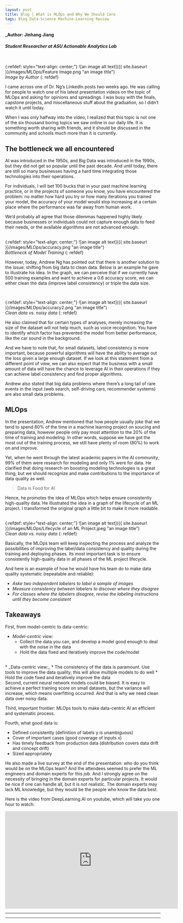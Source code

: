 ```yaml
---
layout: post
title: Blog | What is MLOps and Why We Should Care
tags: Blog Data-Science Machine-Learning Review
---
```


#### _Author: Jinhang Jiang
#### _Student Researcher at ASU Actionable Analytics Lab_

<br/>

{:refdef: style="text-align: center;"}
![an image alt text]({{ site.baseurl }}/images/MLOps/Feature Image.png "an image title")<br/>
_Image by Author_
{: refdef}
<br/>

I came across one of Dr. Ng’s LinkedIn posts two weeks ago. 
He was calling for people to watch one of his latest presentation videos on the topic of MLOps and asking for opinions and spreadings. 
I was busy with the finals, capstone projects, and miscellaneous stuff about the graduation, so I didn’t watch it until today.<br/>

When I was only halfway into the video, I realized that this topic is not one of the six thousand boring topics we saw online in our daily life. 
It is something worth sharing with friends, and it should be discussed in the community and schools much more than it is currently.<br/>

## The bottleneck we all encountered
AI was introduced in the 1950s, and Big Data was introduced in the 1990s, but they did not get so popular until the past decade. 
And until today, there are still so many businesses having a hard time integrating those technologies into their operations.<br/>

For individuals, I will bet 100 bucks that in your past machine learning practice, or in the projects of someone you know, you have encountered the problem: 
no matter how hard you try or how many iterations you trained your model, the accuracy of your model would stop increasing at a certain place where the performance was far away from human work.<br/>

We’d probably all agree that those dilemmas happened highly likely because businesses or individuals could not capture enough data to feed their needs, or the available algorithms are not advanced enough.<br/>
<br/>

{:refdef: style="text-align: center;"}
![an image alt text]({{ site.baseurl }}/images/MLOps/accuracy.png "an image title")<br/>
_Bottleneck of Model Training_
{: refdef}
<br/>

However, today, Andrew Ng has pointed out that there is another solution to the issue: shifting from big data to clean data. 
Below is an example he gave to illustrate his idea. In the graph, we can perceive that if we currently have 500 training examples and want to achieve a 0.6 accuracy score, 
we can either clean the data (improve label consistency) or triple the data size.<br/>

<br/>

{:refdef: style="text-align: center;"}
![an image alt text]({{ site.baseurl }}/images/MLOps/accuracy2.png "an image title")<br/>
_Clean data vs. noisy data_
{: refdef}
<br/>

He also claimed that for certain types of analyses, merely increasing the size of the dataset will not help much, such as voice recognition. 
You have to identify which factor has prevented the model from better performance, like the car sound in the background.<br/>

And we have to note that, for small datasets, label consistency is more important, 
because powerful algorithms will have the ability to average out the loss given a large enough dataset. 
If we look at this statement from a different point of view, we can also expect that the business with a small amount of data will have the chance to leverage AI 
in their operations if they can achieve label consistency and find proper algorithms.<br/>

Andrew also stated that big data problems where there’s a long tail of rare events in the input (web search, self-driving cars, recommender systems) are also small data problems.<br/>

## MLOps
In the presentation, Andrew mentioned that how people usually joke that we tend to spend 80% of the time in a machine learning project on soucing and preparing data, however people only pay most attention to the 20% of the time of training and modeling. 
In other words, suppose we have got the most out of the training process, we still have plenty of room (80%) to work on and improve.<br/>

Yet, when he went through the latest academic papers in the AI community, 99% of them were research for modeling and only 1% were for data. 
He clarified that doing research on boosting modeling technologies is a great thing, but we should recognize and make contributions to the importance of data quality as well.<br/>

> Data is Food for AI

Hence, he promotes the idea of MLOps which helps ensure consistently high-quality data. 
He illustrated the idea in a graph of the lifecycle of an ML project. 
I transformed the original graph a little bit to make it more readable.<br/>
<br/>

{:refdef: style="text-align: center;"}
![an image alt text]({{ site.baseurl }}/images/MLOps/Lifecycle of an ML Project.jpeg "an image title")<br/>
_Clean data vs. noisy data_
{: refdef}
<br/>

Basically, the MLOps team will keep inspecting the process and analyze the possibilities of improving the label/data consistency and quality during the training and deploying phases. 
Its most important task is to ensure consistently high-quality data in all phases of the ML project lifecycle.<br/>

And here is an example of how he would have his team do to make data quality systematic (repeatable and reliable):<br/>
  * _Aske two independent labelers to label a sample of images_ <br/>
  * _Measure consistency between labelers to discover where they disagree_ <br/>
  * _For classes where the labelers disagree, revise the labeling instructions until they become consistent_<br/>

## Takeaways
First, from model-centric to data-centric:<br/>
  * _Model-centric view:_
    * Collect the data you can, and develop a model good enough to deal with the noise in the data
    * Hold the data fixed and iteratively improve the code/model
  <br/>
  * _Data-centric view:_
    * The consistency of the data is paramount. Use tools to improve the data quality; this will allow multiple models to do well
    * Hold the code fixed and iteratively improve the data
<br/>
Second, current neural network models could be biased. It is easy to achieve a perfect training score on small datasets, but the variance will increase, which means overfitting occurred. 
And that is why we need clean data over noisy data.<br/>

Third, important frontier: MLOps tools to make data-centric AI an efficient and systematic process.<br/>

Fourth, what good data is:
  * Defined consistently (definition of labels y is unambiguous)
  * Cover of important cases (good coverage of inputs x)
  * Has timely feedback from production data (distribution covers data drift and concept drift)
  * Sized appropriately

He also made a live survey at the end of the presentation: who do you think would be on the MLOps team? 
And the attendees seemed to prefer the ML engineers and domain experts for this job. 
And I strongly agree on the necessity of bringing in the domain experts for particular projects. It would be nice if one can handle all, but it is not realistic. 
The domain experts may lack ML knowledge, but they would be the people who know the data best.<br/>

Here is the video from DeepLearning.AI on youtube, which will take you one hour to watch:
<iframe width="560" height="315" src="https://www.youtube.com/watch?v=06-AZXmwHjo&t=10s" frameborder="0" allowfullscreen></iframe>

----
****
